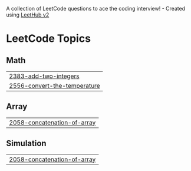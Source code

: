 A collection of LeetCode questions to ace the coding interview! - Created using [LeetHub v2](https://github.com/arunbhardwaj/LeetHub-2.0)
<!---LeetCode Topics Start-->
# LeetCode Topics
## Math
|  |
| ------- |
| [2383-add-two-integers](https://github.com/Kavumkalakhil/leetcode/tree/master/2383-add-two-integers) |
| [2556-convert-the-temperature](https://github.com/Kavumkalakhil/leetcode/tree/master/2556-convert-the-temperature) |
## Array
|  |
| ------- |
| [2058-concatenation-of-array](https://github.com/Kavumkalakhil/leetcode/tree/master/2058-concatenation-of-array) |
## Simulation
|  |
| ------- |
| [2058-concatenation-of-array](https://github.com/Kavumkalakhil/leetcode/tree/master/2058-concatenation-of-array) |
<!---LeetCode Topics End-->